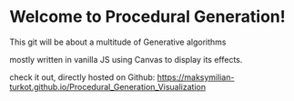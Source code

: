 # Welcome to Procedural Generation!
This git will be about a multitude of Generative algorithms

mostly written in vanilla JS using Canvas to display its effects.

check it out, directly hosted on Github: 
https://maksymilian-turkot.github.io/Procedural_Generation_Visualization

